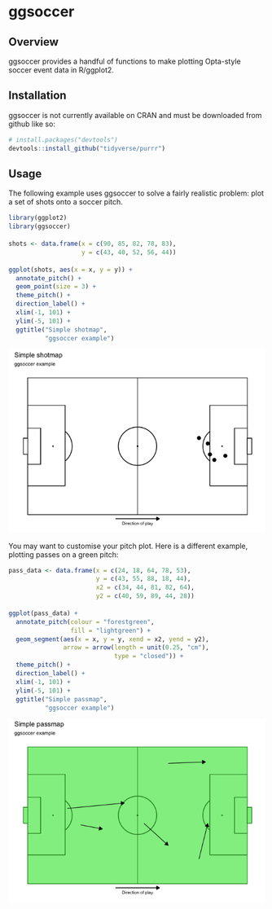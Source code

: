 
<!-- README.md is generated from README.Rmd. Please edit that file -->
ggsoccer
========

Overview
--------

ggsoccer provides a handful of functions to make plotting Opta-style soccer event data in R/ggplot2.

Installation
------------

ggsoccer is not currently available on CRAN and must be downloaded from github like so:

``` r
# install.packages("devtools")
devtools::install_github("tidyverse/purrr")
```

Usage
-----

The following example uses ggsoccer to solve a fairly realistic problem: plot a set of shots onto a soccer pitch.

``` r
library(ggplot2)
library(ggsoccer)

shots <- data.frame(x = c(90, 85, 82, 78, 83),
                    y = c(43, 40, 52, 56, 44))

ggplot(shots, aes(x = x, y = y)) +
  annotate_pitch() +
  geom_point(size = 3) +
  theme_pitch() +
  direction_label() +
  xlim(-1, 101) +
  ylim(-5, 101) +
  ggtitle("Simple shotmap",
          "ggsoccer example")
```

![](man/figures/README-example_shots-1.png)

You may want to customise your pitch plot. Here is a different example, plotting passes on a green pitch:

``` r
pass_data <- data.frame(x = c(24, 18, 64, 78, 53),
                        y = c(43, 55, 88, 18, 44),
                        x2 = c(34, 44, 81, 82, 64),
                        y2 = c(40, 59, 89, 44, 28))

ggplot(pass_data) +
  annotate_pitch(colour = "forestgreen",
                 fill = "lightgreen") +
  geom_segment(aes(x = x, y = y, xend = x2, yend = y2),
               arrow = arrow(length = unit(0.25, "cm"),
                             type = "closed")) +
  theme_pitch() +
  direction_label() +
  xlim(-1, 101) +
  ylim(-5, 101) +
  ggtitle("Simple passmap", 
          "ggsoccer example")
```

![](man/figures/README-example_passes-1.png)
